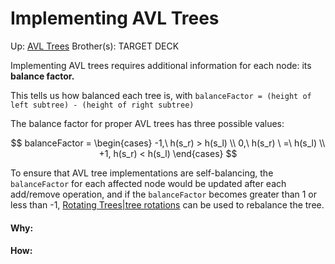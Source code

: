 # Implementing AVL Trees

Up: [AVL Trees](avl_trees)
Brother(s):
TARGET DECK

Implementing AVL trees requires additional information for each node: its **balance factor.**

This tells us how balanced each tree is, with
`balanceFactor = (height of left subtree) - (height of right subtree)`

The balance factor for proper AVL trees has three possible values:

$$ balanceFactor = \begin{cases} -1,\ h(s_r) > h(s_l) \\ 0,\ h(s_r) \ =\ h(s_l) \\ +1, h(s_r) < h(s_l) \end{cases} $$


To ensure that AVL tree implementations are self-balancing, the `balanceFactor` for each affected node would be updated after each add/remove operation, and if the `balanceFactor` becomes greater than 1 or less than -1, [Rotating Trees|tree rotations](rotating_trees|tree_rotations) can be used to rebalance the tree.



































#### Why:
#### How:









